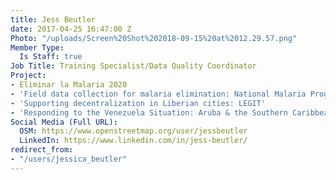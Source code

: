 ```yaml
---
title: Jess Beutler
date: 2017-04-25 16:47:00 Z
Photo: "/uploads/Screen%20Shot%202018-09-15%20at%2012.29.57.png"
Member Type:
  Is Staff: true
Job Title: Training Specialist/Data Quality Coordinator
Project:
- Eliminar la Malaria 2020
- 'Field data collection for malaria elimination: National Malaria Programme'
- 'Supporting decentralization in Liberian cities: LEGIT'
- 'Responding to the Venezuela Situation: Aruba & the Southern Caribbean'
Social Media (Full URL):
  OSM: https://www.openstreetmap.org/user/jessbeutler
  LinkedIn: https://www.linkedin.com/in/jess-beutler/
redirect_from:
- "/users/jessica_beutler"
---
```


